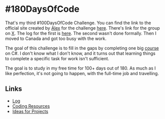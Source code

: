 # #180DaysOfCode


That's my third #100DaysOfCode Challenge. You can find the link to the official site created by [Alex](https://twitter.com/ka11away) for the challenge [here](http://100daysofcode.com/). There's link for the group on [X](https://twitter.com/_100DaysOfCode).
The log for the first is [here](https://github.com/NSokolov114/100DaysOfCode). The second wasn't done formally. Then I moved to Canada and got too busy with the work.

The goal of this challenge is to fill in the gaps by completing one big [course](https://www.udemy.com/course/ultimate-csharp-masterclass) on C#. I don't know what I don't know, and it turns out that learning things to complete a specific task for work isn't sufficient.

The goal is to study in my free time for 100+ days out of 180. As much as I like perfection, it's not going to happen, with the full-time job and travelling.

## Links
* [Log](log.md)
* [Coding Resources](resources-programming.md)
* [Ideas for Projects](ideas-for-projects.md)
